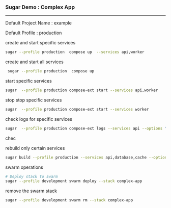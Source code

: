 ### Sugar Demo : Complex App

---

Default Project Name : example 

Default Profile : production


create and start specific services
```bash
sugar --profile production  compose up  --services api,worker 
```
create and start all services
```bash
 sugar --profile production  compose up  
```
start specific services

```bash
sugar  --profile production compose-ext start --services api,worker
```

stop stop specific services 
```bash
sugar  --profile production compose-ext start --services worker
```

check logs for specific services 
```bash
sugar  --profile production compose-ext logs --services api --options "--tail 10"
```

chec

rebuild only certain services
```bash
sugar build --profile production --services api,database,cache --options "--no-cache"
```

swarm operations

```bash
# Deploy stack to swarm
sugar --profile development swarm deploy --stack complex-app 
```

remove the swarm stack 
```bash
sugar --profile development swarm rm --stack complex-app
```